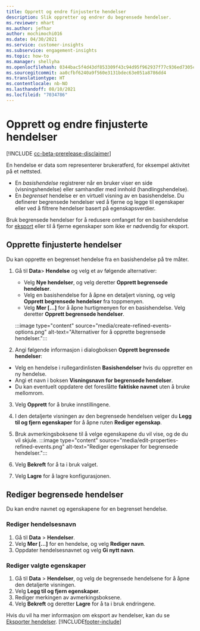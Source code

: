 ```yaml
---
title: Opprett og endre finjusterte hendelser
description: Slik oppretter og endrer du begrensede hendelser.
ms.reviewer: mhart
ms.author: jefhar
author: mochimochi016
ms.date: 04/30/2021
ms.service: customer-insights
ms.subservice: engagement-insights
ms.topic: how-to
ms.manager: shellyha
ms.openlocfilehash: 0344bac5f4d43df853309f43c94d95f962937f77c936ed7305c5de4a08835f04
ms.sourcegitcommit: aa0cfbf6240a9f560e3131bdec63e051a8786dd4
ms.translationtype: HT
ms.contentlocale: nb-NO
ms.lasthandoff: 08/10/2021
ms.locfileid: "7034786"
---
```

# <a name="create-and-modify-refined-events"></a>Opprett og endre finjusterte hendelser

[!INCLUDE [cc-beta-prerelease-disclaimer](includes/cc-beta-prerelease-disclaimer.md)]


En hendelse er data som representerer brukeratferd, for eksempel aktivitet på et nettsted.

- En *basishendelse* registrerer når en bruker viser en side (visningshendelse) eller samhandler med innhold (handlingshendelse).
- En *begrenset* hendelse er en virtuell visning av en basishendelse. Du definerer begrensede hendelser ved å fjerne og legge til egenskaper eller ved å filtrere hendelser basert på egenskapsverdier.

Bruk begrensede hendelser for å redusere omfanget for en basishendelse for [eksport](export-events.md) eller til å fjerne egenskaper som ikke er nødvendig for eksport.

## <a name="create-refined-events"></a>Opprette finjusterte hendelser

Du kan opprette en begrenset hendelse fra en basishendelse på tre måter. 

1. Gå til **Data**> **Hendelse** og velg et av følgende alternativer:
    - Velg **Nye hendelser**, og velg deretter **Opprett begrensede hendelser**.
    - Velg en basishendelse for å åpne en detaljert visning, og velg **Opprett begrensede hendelser** fra toppmenyen.
    - Velg **Mer [...]** for å åpne hurtigmenyen for en basishendelse. Velg deretter **Opprett begrensede hendelser**.
    
    :::image type="content" source="media/create-refined-events-options.png" alt-text="Alternativer for å opprette begrensede hendelser.":::

1. Angi følgende informasjon i dialogboksen **Opprett begrensede hendelser**:

- Velg en hendelse i rullegardinlisten **Basishendelser** hvis du oppretter en ny hendelse.
- Angi et navn i boksen **Visningsnavn for begrensede hendelser**.
- Du kan eventuelt oppdatere det foreslåtte **faktiske navnet** uten å bruke mellomrom.

3. Velg **Opprett** for å bruke innstillingene.

1. I den detaljerte visningen av den begrensede hendelsen velger du **Legg til og fjern egenskaper** for å åpne ruten **Rediger egenskap**. 

1. Bruk avmerkingsboksene til å velge egenskapene du vil vise, og de du vil skjule. 
   :::image type="content" source="media/edit-properties-refined-events.png" alt-text="Rediger egenskaper for begrensede hendelser.":::

1. Velg **Bekreft** for å ta i bruk valget.

1. Velg **Lagre** for å lagre konfigurasjonen.

## <a name="edit-refined-events"></a>Rediger begrensede hendelser

Du kan endre navnet og egenskapene for en begrenset hendelse.

### <a name="edit-event-name"></a>Rediger hendelsesnavn

1. Gå til **Data** > **Hendelser**. 
1. Velg **Mer [...]** for en hendelse, og velg **Rediger navn**.
1. Oppdater hendelsesnavnet og velg **Gi nytt navn**.

### <a name="edit-selected-properties"></a>Rediger valgte egenskaper

1. Gå til **Data** > **Hendelser**, og velg de begrensede hendelsene for å åpne den detaljerte visningen.
1. Velg **Legg til og fjern egenskaper**. 
1. Rediger merkingen av avmerkingsboksene.
1. Velg **Bekreft** og deretter **Lagre** for å ta i bruk endringene.

Hvis du vil ha mer informasjon om eksport av hendelser, kan du se [Eksporter hendelser](export-events.md).
[!INCLUDE[footer-include](../includes/footer-banner.md)]
